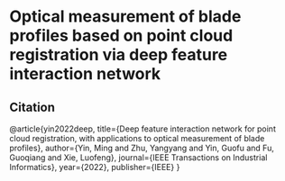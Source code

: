 # Optical measurement of blade profiles based on point cloud registration via deep feature interaction network

## Citation

@article{yin2022deep,
  title={Deep feature interaction network for point cloud registration, with applications to optical measurement of blade profiles},
  author={Yin, Ming and Zhu, Yangyang and Yin, Guofu and Fu, Guoqiang and Xie, Luofeng},
  journal={IEEE Transactions on Industrial Informatics},
  year={2022},
  publisher={IEEE}
}

